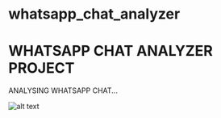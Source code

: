 # whatsapp_chat_analyzer

#   WHATSAPP CHAT ANALYZER PROJECT 

ANALYSING WHATSAPP CHAT...

![alt text](http://url/to/img.png)
